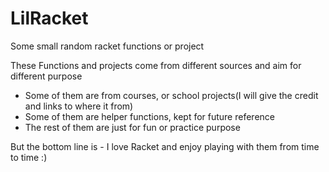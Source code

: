 # LilRacket
Some small random racket functions or project

These Functions and projects come from different sources and aim for different purpose
- Some of them are from courses, or school projects(I will give the credit and links to where it from)
- Some of them are helper functions, kept for future reference
- The rest of them are just for fun or practice purpose


But the bottom line is - I love Racket and enjoy playing with them from time to time :)
